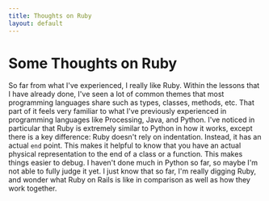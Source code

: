 ```yaml
---
title: Thoughts on Ruby
layout: default
---
```


# Some Thoughts on Ruby

So far from what I've experienced, I really like Ruby. Within the lessons that I have already done, I've seen a lot of common themes that most programming languages share such as types, classes, methods, etc. That part of it feels very familiar to what I've previously experienced in programming languages like Processing, Java, and Python. I've noticed in particular that Ruby is extremely similar to Python in how it works, except there is a key difference: Ruby doesn't rely on indentation. Instead, it has an actual ```end``` point. This makes it helpful to know that you have an actual physical representation to the end of a class or a function. This makes things easier to debug. I haven't done much in Python so far, so maybe I'm not able to fully judge it yet. I just know that so far, I'm really digging Ruby, and wonder what Ruby on Rails is like in comparison as well as how they work together.
